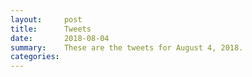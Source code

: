 ```yaml
---
layout:     post
title:      Tweets
date:       2018-08-04
summary:    These are the tweets for August 4, 2018.
categories:
---
```


